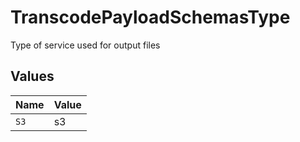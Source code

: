# TranscodePayloadSchemasType

Type of service used for output files


## Values

| Name  | Value |
| ----- | ----- |
| `S3`  | s3    |
